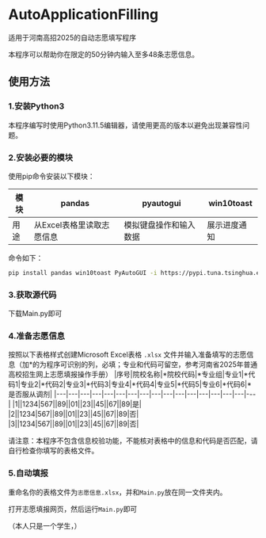 # AutoApplicationFilling
适用于河南高招2025的自动志愿填写程序

本程序可以帮助你在限定的50分钟内输入至多48条志愿信息。

## 使用方法
### 1.安装Python3

  本程序编写时使用Python3.11.5编辑器，请使用更高的版本以避免出现兼容性问题。

### 2.安装必要的模块

  使用pip命令安装以下模块：

  |模块|pandas|pyautogui|win10toast|
  |---|---|---|---|
  |用途|从Excel表格里读取志愿信息|模拟键盘操作和输入数据|展示进度通知|

  命令如下：

```sh
pip install pandas win10toast PyAutoGUI -i https://pypi.tuna.tsinghua.edu.cn/simple
```

### 3.获取源代码

  下载Main.py即可

### 4.准备志愿信息

  按照以下表格样式创建Microsoft Excel表格 `.xlsx` 文件并输入准备填写的志愿信息（加*的为程序可识别的列，必填；专业和代码可留空，参考河南省2025年普通高校招生网上志愿填报操作手册）
  |序号|院校名称|*院校代码|*专业组|专业1|*代码1|专业2|*代码2|专业3|*代码3|专业4|*代码4|专业5|*代码5|专业6|*代码6|*是否服从调剂|
  |---|---|---|---|---|---|---|---|---|---|---|---|---|---|---|---|---|
  |1||1234|567||89||01||23||45||67||89|是|
  |2||1234|567||89||01||23||45||67||89|否|
  |3||1234|567||89||01||23||45||67||89|否|

  请注意：本程序不包含信息校验功能，不能核对表格中的信息和代码是否匹配，请自行检查你填写的表格文件。

### 5.自动填报

  重命名你的表格文件为`志愿信息.xlsx`，并和`Main.py`放在同一文件夹内。
  
  打开志愿填报网页，然后运行`Main.py`即可

（本人只是一个学生，）
